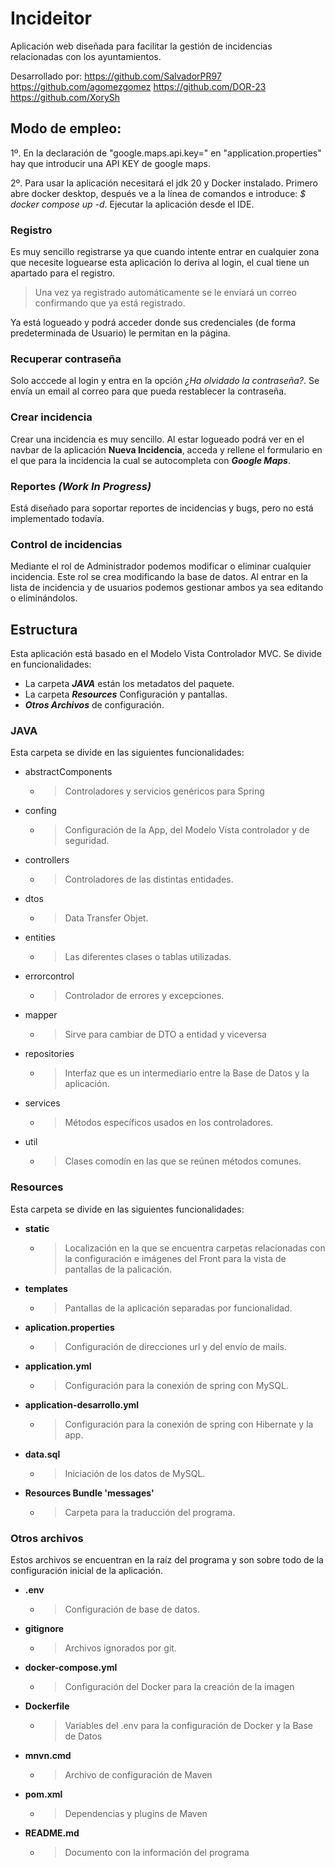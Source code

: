 # Incideitor

Aplicación web diseñada para facilitar la gestión de incidencias relacionadas con los ayuntamientos.

Desarrollado por:
https://github.com/SalvadorPR97
https://github.com/agomezgomez
https://github.com/DOR-23
https://github.com/XorySh



## Modo de empleo:
1º. En la declaración de "google.maps.api.key=" en "application.properties" hay que 
introducir una API KEY de google maps.

2º. Para usar la aplicación necesitará el jdk 20 y Docker instalado. Primero 
abre docker desktop, después ve a la línea de comandos e introduce:
*$ docker compose up -d*. Ejecutar la aplicación desde el IDE.




### Registro
Es muy sencillo registrarse ya que cuando intente entrar en cualquier 
zona que necesite loguearse esta aplicación lo deriva al login, el cual tiene
un apartado para el registro. 

>Una vez ya registrado automáticamente se le 
enviará un correo confirmando que ya está registrado. 

Ya está logueado y podrá acceder donde sus credenciales 
(de forma predeterminada de Usuario) le permitan en la página.

### Recuperar contraseña
Solo acccede al login y entra en la opción _¿Ha olvidado la contraseña?_.
Se envía un email al correo para que pueda restablecer la contraseña. 

### Crear incidencia
Crear una incidencia es muy sencillo. Al estar logueado podrá ver en el 
navbar de la aplicación **Nueva Incidencia**, acceda y rellene el formulario 
en el que para la incidencia la cual se autocompleta con **_Google Maps_**.

### Reportes **_(Work In Progress)_**
Está diseñado para soportar reportes de incidencias y bugs, pero no está 
implementado todavía.

### Control de incidencias
Mediante el rol de Administrador podemos modificar o eliminar cualquier 
incidencia. Este rol se crea modificando la base de datos. Al entrar en 
la lista de incidencia y de usuarios podemos gestionar ambos ya sea editando
o eliminándolos.

## Estructura

Esta aplicación está basado en el Modelo Vista Controlador MVC.
Se divide en funcionalidades:
- La carpeta **_JAVA_** están los metadatos del paquete.
- La carpeta **_Resources_** Configuración y pantallas.
-  **_Otros Archivos_** de configuración.

### JAVA

Esta carpeta se divide en las siguientes funcionalidades:

- abstractComponents
  - > Controladores y servicios genéricos para Spring
- confing
  - >  Configuración de la App, del Modelo Vista controlador y de seguridad.
- controllers
  - > Controladores de las distintas entidades.
- dtos
  - > Data Transfer Objet.
- entities
  - > Las diferentes clases o tablas utilizadas.
- errorcontrol
  - > Controlador de errores y excepciones.
- mapper
  - > Sirve para cambiar de DTO a entidad y viceversa
- repositories
  - > Interfaz que es un intermediario entre la Base de Datos y la aplicación.
- services
  - > Métodos específicos usados en los controladores.
- util
  - > Clases comodín en las que se reúnen métodos comunes.

### Resources

Esta carpeta se divide en las siguientes funcionalidades:

- **static**
  - > Localización en la que se encuentra carpetas relacionadas con 
la configuración e imágenes del Front para la vista de pantallas de 
la palicación. 
- **templates**
  - > Pantallas de la aplicación separadas por funcionalidad. 
- **aplication.properties**
  - > Configuración de direcciones url y del envío de mails.
- **application.yml**
  - > Configuración para la conexión de spring con MySQL.
- **application-desarrollo.yml**
  - > Configuración para la conexión de spring con Hibernate y la app.
- **data.sql**
  - > Iniciación de los datos de MySQL.
- **Resources Bundle 'messages'**
  - > Carpeta para la traducción del programa.
### Otros archivos

Estos archivos se encuentran en la raíz del programa y son
sobre todo de la configuración inicial de la aplicación.

- **.env**
   - > Configuración de base de datos.   
- **gitignore**
  - > Archivos ignorados por git.
- **docker-compose.yml**
  - > Configuración del Docker para la creación de la imagen 
- **Dockerfile**
  - > Variables del .env para la configuración de Docker y la Base de Datos
- **mnvn.cmd**
  - > Archivo de configuración de Maven 
- **pom.xml**
  - > Dependencias y plugins de Maven 
- **README.md**
  - > Documento con la información del programa
